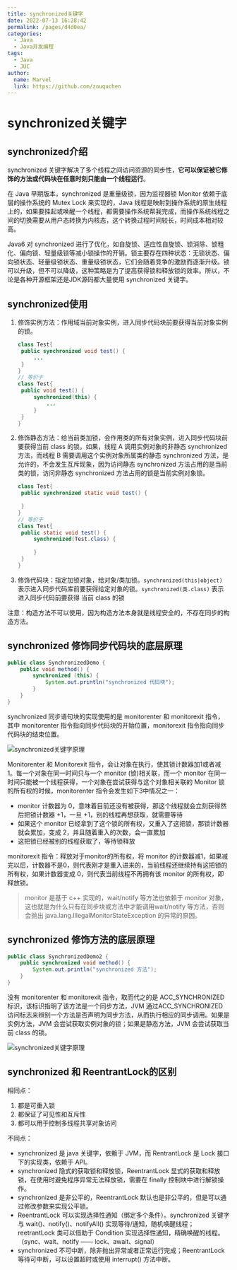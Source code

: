 ```yaml
---
title: synchronized关键字
date: 2022-07-13 16:28:42
permalink: /pages/d4d0ea/
categories:
  - Java
  - Java并发编程
tags:
  - Java
  - JUC
author: 
  name: Marvel
  link: https://github.com/zouquchen
---
```

# synchronized关键字

## synchronized介绍

synchronized 关键字解决了多个线程之间访问资源的同步性，**它可以保证被它修饰的方法或代码块在任意时刻只能由一个线程运行**。

在 Java 早期版本，synchronized 是重量级锁，因为监视器锁 Monitor 依赖于底层的操作系统的 Mutex Lock 来实现的，Java 线程是映射到操作系统的原生线程上的，如果要挂起或唤醒一个线程，都需要操作系统帮我完成，而操作系统线程之间的切换需要从用户态转换为内核态，这个转换过程时间较长，时间成本相对较高。

Java6 对 synchronized 进行了优化，如自旋锁、适应性自旋锁、锁消除、锁粗化、偏向锁、轻量级锁等减小锁操作的开销。锁主要存在四种状态：无锁状态、偏向锁状态、轻量级锁状态、重量级锁状态，它们会随着竞争的激励而逐渐升级。锁可以升级，但不可以降级，这种策略是为了提高获得锁和释放锁的效率。所以，不论是各种开源框架还是JDK源码都大量使用 synchronized 关键字。

## synchronized使用

1. 修饰实例方法：作用域当前对象实例，进入同步代码块前要获得当前对象实例的锁。

   ```java
   class Test{
   	public synchronized void test() {
   		...
   	}
   }
   // 等价于
   class Test{
   	public void test() {
   		synchronized(this) {
   			...
   		}
   	}
   }
   ```

   

2. 修饰静态方法：给当前类加锁，会作用类的所有对象实例，进入同步代码块前要获得当前 class 的锁。如果，线程 A 调用实例对象的非静态 synchronized 方法，而线程 B 需要调用这个实例对象所属类的静态 synchronized 方法，是允许的，不会发生互斥现象，因为访问静态 synchronized 方法占用的是当前类的锁，访问非静态 synchronized 方法占用的锁是当前实例对象锁。

   ```java
   class Test{
   	public synchronized static void test() {
   	
   	}
   }
   // 等价于
   class Test{
   	public static void test() {
   		synchronized(Test.class) {
   		
   		}
   	}
   }
   ```

   

1. 修饰代码块：指定加锁对象，给对象/类加锁。`synchronized(this|object)` 表示进入同步代码库前要获得给定对象的锁。`synchronized(类.class)` 表示进入同步代码前要获得 当前 class 的锁



注意：构造方法不可以使用，因为构造方法本身就是线程安全的，不存在同步的构造方法。

##  synchronized 修饰同步代码块的底层原理

```java
public class SynchronizedDemo {
    public void method() {
        synchronized (this) {
            System.out.println("synchronized 代码块");
        }
    }
}
```

synchronized 同步语句块的实现使用的是 monitorenter 和 monitorexit 指令，其中 monitorenter 指令指向同步代码块的开始位置，monitorexit 指令指向同步代码块的结束位置。

![synchronized关键字原理](https://studynote-images.oss-cn-hangzhou.aliyuncs.com/synchronized-bytecode.png)

Monitorenter 和 Monitorexit 指令，会让对象在执行，使其锁计数器加1或者减1。每一个对象在同一时间只与一个 monitor (锁)相关联，而一个 monitor 在同一时间只能被一个线程获得，一个对象在尝试获得与这个对象相关联的 Monitor 锁的所有权的时候，monitorenter 指令会发生如下3中情况之一：

- monitor 计数器为 0，意味着目前还没有被获得，那这个线程就会立刻获得然后把锁计数器 +1，一旦 +1，别的线程再想获取，就需要等待
- 如果这个 monitor 已经拿到了这个锁的所有权，又重入了这把锁，那锁计数器就会累加，变成 2，并且随着重入的次数，会一直累加
- 这把锁已经被别的线程获取了，等待锁释放

monitorexit 指令：释放对于monitor的所有权，将 monitor 的计数器减1，如果减完以后，计数器不是0，则代表刚才是重入进来的，当前线程还继续持有这把锁的所有权，如果计数器变成 0，则代表当前线程不再拥有该 monitor 的所有权，即释放锁。

> monitor 是基于 c++ 实现的，wait/notify 等方法也依赖于 monitor 对象，这也就是为什么只有在同步块或方法中才能调用wait/notify 等方法，否则会抛出 java.lang.IllegalMonitorStateException 的异常的原因。

##  synchronized 修饰方法的底层原理

```java
public class SynchronizedDemo2 {
    public synchronized void method() {
        System.out.println("synchronized 方法");
    }
}
```

没有 monitorenter 和 monitorexit 指令，取而代之的是 ACC_SYNCHRONIZED 标识，该标识指明了该方法是一个同步方法，JVM 通过ACC_SYNCHRONIZED 访问标志来辨别一个方法是否声明为同步方法，从而执行相应的同步调用。如果是实例方法，JVM 会尝试获取实例对象的锁；如果是静态方法，JVM 会尝试获取当前 class 的锁。

![synchronized关键字原理](https://studynote-images.oss-cn-hangzhou.aliyuncs.com/synchronized-bytecode2.png)

## synchronized 和 ReentrantLock的区别

相同点：

1. 都是可重入锁
2. 都保证了可见性和互斥性
3. 都可以用于控制多线程共享对象访问

不同点：

- synchronized 是 java 关键字，依赖于 JVM，而 RentrantLock 是 Lock 接口下的实现类，依赖于 API。
- synchronized 隐式的获取锁和释放锁，ReentrantLock 显式的获取和释放锁，在使用时避免程序异常无法释放锁，需要在 finally 控制块中进行解锁操作。
- synchronized 是非公平的，ReentrantLock 默认也是非公平的，但是可以通过修改参数来实现公平锁。
- ReentrantLock 可以实现选择性通知（绑定多个条件）。synchronized 关键字与 wait()、notify()、notifyAll() 实现等待/通知，随机唤醒线程；reetrantLock 类可以借助于 Condition 实现选择性通知，精确唤醒的线程。（sync、wait、notify —— lock、await、signal）
- synchronized 不可中断，除非抛出异常或者正常运行完成；ReentrantLock 等待可中断，可以设置超时或使用 interrupt() 方法中断。

